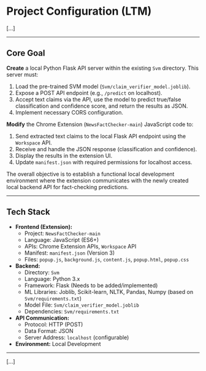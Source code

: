 # Project Configuration (LTM)
[...]

---

## Core Goal

**Create** a local Python Flask API server within the existing `Svm` directory. This server must:
1. Load the pre-trained SVM model (`Svm/claim_verifier_model.joblib`).
2. Expose a POST API endpoint (e.g., `/predict` on localhost).
3. Accept text claims via the API, use the model to predict true/false classification and confidence score, and return the results as JSON.
4. Implement necessary CORS configuration.

**Modify** the Chrome Extension (`NewsFactChecker-main`) JavaScript code to:
1. Send extracted text claims to the local Flask API endpoint using the `Workspace` API.
2. Receive and handle the JSON response (classification and confidence).
3. Display the results in the extension UI.
4. Update `manifest.json` with required permissions for localhost access.

The overall objective is to establish a functional local development environment where the extension communicates with the newly created local backend API for fact-checking predictions.

---

## Tech Stack

* **Frontend (Extension):**
    * Project: `NewsFactChecker-main`
    * Language: JavaScript (ES6+)
    * APIs: Chrome Extension APIs, `Workspace` API
    * Manifest: `manifest.json` (Version 3)
    * Files: `popup.js`, `background.js`, `content.js`, `popup.html`, `popup.css`
* **Backend:**
    * Directory: `Svm`
    * Language: Python 3.x
    * Framework: Flask (Needs to be added/implemented)
    * ML Libraries: Joblib, Scikit-learn, NLTK, Pandas, Numpy (based on `Svm/requirements.txt`)
    * Model File: `Svm/claim_verifier_model.joblib`
    * Dependencies: `Svm/requirements.txt`
* **API Communication:**
    * Protocol: HTTP (POST)
    * Data Format: JSON
    * Server Address: `localhost` (configurable)
* **Environment:** Local Development

---
[...]